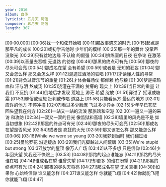 ```yaml
---
year: 2016
album: 自传
lyricist: 五月天 阿信
composer: 五月天 阿信
length: 307
---
```

[00:00.000]
[00:06]找一个和弦开始唱
[00:11]那故事遗忘的时光
[00:15]起点是那平凡的成长 
[00:20]或初学吉他时 少年们的模样
[00:25]那一年的舞台 没掌声 没聚光
[00:29]只有盆地边缘 不认输 的倔强
[00:34]排练室的日夜 在争论 在激荡
[00:39]以音量去吞噬 无退路 的彷徨
[00:46]!那黑的终点可有光
[00:50]!那夜的尽头可会亮
[00:54]!那成名在望 会有希望
[00:59]!或者是 无知的狂妄
[01:04]!那又会怎么样 那又会怎么样
[01:12]混迹过酒场的驻唱
[01:17]才读懂人性的寻常
[01:21]背负过音乐节的重量
[01:26]才体会每场仗 都仰赖 枪与粮
[01:30]梦是把热血和 汗与泪 熬成汤 
[01:35]浇灌在干涸的 贫瘠的 现实上
[01:39]当日常的重量 让我们 不反抗
[01:44]倒地后才发现 荒地上 渺茫 希望 绽放
[01:51]穿过了 摇滚或糖霜
[01:53]昧俗或理想 批判或传唱 道路上
[01:58]只能看远方 最远的地方
[02:01]应许的他方 不停冲撞
[02:07]看过多少脸庞 飞过多少异乡
[02:15]少年早已苍茫 回头望我在何方
[02:26]一站又一站的流浪 那旅馆和空港
[02:30]一遍又一遍的采访 和攻防
[02:34]一双又一双的目光 像监狱和高墙
[02:38]墙里的风光是不是 如当初想象
[02:42]!那黑的终点可有光
[02:46]!那夜的尽头可会亮
[02:50]!那成名在望是否风光
[02:54]!或者是 疯狂的火光
[02:59]!那又该怎么样 那又能怎么样
[03:06]
[03:18]While we were so young
[03:20]我梦到当时 我们翻过墙
[03:25]曼陀罗花 沿途绽放
[03:29]我们光脚越过人间荒唐
[03:35]We're stupid but strong
[03:37]放学的屋顶 像万人广场
[03:42]从不多想 只是信仰
[03:46]少年回头望 笑我还不快跟上
[03:53]
[04:08]!那路的起点谁能忘
[04:11]!那路的尽头谁在唱
[04:14]!谁成名在望 谁曾失望
[04:17]!却更多 的谁在盼望
[04:21]!那黑的终点可有光
[04:24]!那夜的尽头天将亮
[04:27]!那成名在望 无关真相
[04:30]!如果你 心始终信仰 谁又能怎样 
[04:37]谁又能怎样 你就能飞翔
[04:42]你就能飞翔 你就能飞翔
[04:47]
